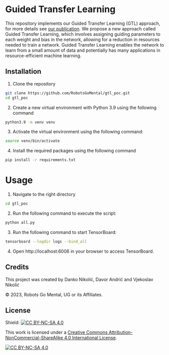 # Guided Transfer Learning 
This repository implements our Guided Transfer Learning (GTL) approach, for more details see [our publication](https://www.researchgate.net/publication/367378102_Guided_transfer_learning_Helping_deep_networks_when_learning_gets_tough).
We propose a new approach called Guided Transfer Learning, which involves assigning guiding parameters to each weight and bias in the network, allowing for a reduction in resources needed to train a network. Guided Transfer Learning enables the network to learn from a small amount of data and potentially has many applications in resource-efficient machine learning.

## Installation
1. Clone the repository
```bash
git clone https://github.com/RobotsGoMental/gtl_poc.git
cd gtl_poc
```
2. Create a new virtual environment with Python 3.9 using the following command
```bash
python3.9 -m venv venv
```
3. Activate the virtual environment using the following command:
```bash
source venv/bin/activate
``` 
4. Install the required packages using the following command
```bash
pip install -r requirements.txt
``` 
# Usage
1. Navigate to the right directory 
```bash
cd gtl_poc
```
2. Run the following command to execute the script:
```bash
python all.py
```
3. Run the following command to start TensorBoard:
```bash
tensorboard --logdir logs --bind_all
```
4. Open http://localhost:6006 in your browser to access TensorBoard.
    
## Credits

This project was created by Danko Nikolić, Davor Andrić and Vjekoslav Nikolić

© 2023, Robots Go Mental, UG or its Affiliates. 

## License

Shield: [![CC BY-NC-SA 4.0][cc-by-nc-sa-shield]][cc-by-nc-sa]

This work is licensed under a [Creative Commons Attribution-NonCommercial-ShareAlike 4.0 International License][cc-by-nc-sa].

[![CC BY-NC-SA 4.0][cc-by-nc-sa-image]][cc-by-nc-sa]


[cc-by-nc-sa]: http://creativecommons.org/licenses/by-nc-sa/4.0/
[cc-by-nc-sa-image]: https://licensebuttons.net/l/by-nc-sa/4.0/88x31.png
[cc-by-nc-sa-shield]: https://img.shields.io/badge/License-CC%20BY--NC--SA%204.0-lightgrey.svg